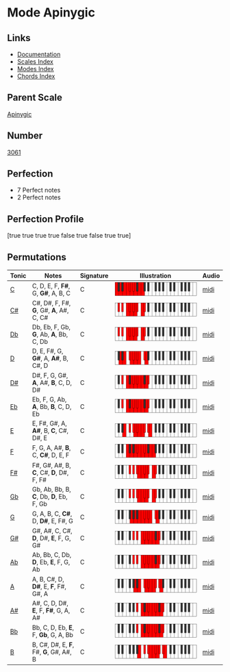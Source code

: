 # Mode Apinygic

## Links

- [Documentation](index.md)
- [Scales Index](Scales.md)
- [Modes Index](Modes.md)
- [Chords Index](Chords.md)

## Parent Scale

[Apinygic](ScaleApinygic.md)

## Number

[3061](https://ianring.com/musictheory/scales/3061)

## Perfection

- 7 Perfect notes
- 2 Perfect notes

## Perfection Profile

[true true true true false true false true true]

## Permutations

| Tonic | Notes | Signature | Illustration | Audio |
|-------|-------|-----------|--------------|-------|
| [C](ModeCNaturalApinygic.md) | C, D, E, F, **F#**, G, **G#**, A, B, C | C | ![CNaturalApinygic](ModeCNaturalApinygic.png) | [midi](https://github.com/edipermadi/music/blob/main/docs/ModeCNaturalApinygic.mid?raw=true) |
| [C#](ModeCSharpApinygic.md) | C#, D#, F, F#, **G**, G#, **A**, A#, C, C# | C | ![CSharpApinygic](ModeCSharpApinygic.png) | [midi](https://github.com/edipermadi/music/blob/main/docs/ModeCSharpApinygic.mid?raw=true) |
| [Db](ModeDFlatApinygic.md) | Db, Eb, F, Gb, **G**, Ab, **A**, Bb, C, Db | C | ![DFlatApinygic](ModeDFlatApinygic.png) | [midi](https://github.com/edipermadi/music/blob/main/docs/ModeDFlatApinygic.mid?raw=true) |
| [D](ModeDNaturalApinygic.md) | D, E, F#, G, **G#**, A, **A#**, B, C#, D | C | ![DNaturalApinygic](ModeDNaturalApinygic.png) | [midi](https://github.com/edipermadi/music/blob/main/docs/ModeDNaturalApinygic.mid?raw=true) |
| [D#](ModeDSharpApinygic.md) | D#, F, G, G#, **A**, A#, **B**, C, D, D# | C | ![DSharpApinygic](ModeDSharpApinygic.png) | [midi](https://github.com/edipermadi/music/blob/main/docs/ModeDSharpApinygic.mid?raw=true) |
| [Eb](ModeEFlatApinygic.md) | Eb, F, G, Ab, **A**, Bb, **B**, C, D, Eb | C | ![EFlatApinygic](ModeEFlatApinygic.png) | [midi](https://github.com/edipermadi/music/blob/main/docs/ModeEFlatApinygic.mid?raw=true) |
| [E](ModeENaturalApinygic.md) | E, F#, G#, A, **A#**, B, **C**, C#, D#, E | C | ![ENaturalApinygic](ModeENaturalApinygic.png) | [midi](https://github.com/edipermadi/music/blob/main/docs/ModeENaturalApinygic.mid?raw=true) |
| [F](ModeFNaturalApinygic.md) | F, G, A, A#, **B**, C, **C#**, D, E, F | C | ![FNaturalApinygic](ModeFNaturalApinygic.png) | [midi](https://github.com/edipermadi/music/blob/main/docs/ModeFNaturalApinygic.mid?raw=true) |
| [F#](ModeFSharpApinygic.md) | F#, G#, A#, B, **C**, C#, **D**, D#, F, F# | C | ![FSharpApinygic](ModeFSharpApinygic.png) | [midi](https://github.com/edipermadi/music/blob/main/docs/ModeFSharpApinygic.mid?raw=true) |
| [Gb](ModeGFlatApinygic.md) | Gb, Ab, Bb, B, **C**, Db, **D**, Eb, F, Gb | C | ![GFlatApinygic](ModeGFlatApinygic.png) | [midi](https://github.com/edipermadi/music/blob/main/docs/ModeGFlatApinygic.mid?raw=true) |
| [G](ModeGNaturalApinygic.md) | G, A, B, C, **C#**, D, **D#**, E, F#, G | C | ![GNaturalApinygic](ModeGNaturalApinygic.png) | [midi](https://github.com/edipermadi/music/blob/main/docs/ModeGNaturalApinygic.mid?raw=true) |
| [G#](ModeGSharpApinygic.md) | G#, A#, C, C#, **D**, D#, **E**, F, G, G# | C | ![GSharpApinygic](ModeGSharpApinygic.png) | [midi](https://github.com/edipermadi/music/blob/main/docs/ModeGSharpApinygic.mid?raw=true) |
| [Ab](ModeAFlatApinygic.md) | Ab, Bb, C, Db, **D**, Eb, **E**, F, G, Ab | C | ![AFlatApinygic](ModeAFlatApinygic.png) | [midi](https://github.com/edipermadi/music/blob/main/docs/ModeAFlatApinygic.mid?raw=true) |
| [A](ModeANaturalApinygic.md) | A, B, C#, D, **D#**, E, **F**, F#, G#, A | C | ![ANaturalApinygic](ModeANaturalApinygic.png) | [midi](https://github.com/edipermadi/music/blob/main/docs/ModeANaturalApinygic.mid?raw=true) |
| [A#](ModeASharpApinygic.md) | A#, C, D, D#, **E**, F, **F#**, G, A, A# | C | ![ASharpApinygic](ModeASharpApinygic.png) | [midi](https://github.com/edipermadi/music/blob/main/docs/ModeASharpApinygic.mid?raw=true) |
| [Bb](ModeBFlatApinygic.md) | Bb, C, D, Eb, **E**, F, **Gb**, G, A, Bb | C | ![BFlatApinygic](ModeBFlatApinygic.png) | [midi](https://github.com/edipermadi/music/blob/main/docs/ModeBFlatApinygic.mid?raw=true) |
| [B](ModeBNaturalApinygic.md) | B, C#, D#, E, **F**, F#, **G**, G#, A#, B | C | ![BNaturalApinygic](ModeBNaturalApinygic.png) | [midi](https://github.com/edipermadi/music/blob/main/docs/ModeBNaturalApinygic.mid?raw=true) |
